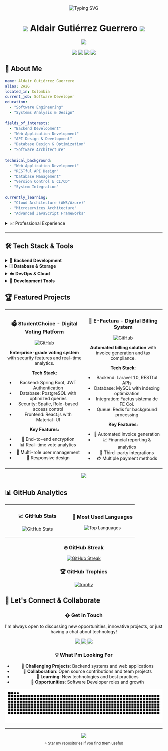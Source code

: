 <div align="center">
  <img src="https://readme-typing-svg.herokuapp.com?font=Fira+Code&size=32&duration=2800&pause=2000&color=A855F7&center=true&vCenter=true&width=940&lines=Software+Developer;Full-Stack+Engineer;Backend+Specialist;Web+Applications+Developer" alt="Typing SVG" />
</div>

<h1 align="center">
  <img src="https://media.giphy.com/media/hvRJCLFzcasrR4ia7z/giphy.gif" width="28">
  Aldair Gutiérrez Guerrero
  <img src="https://media.giphy.com/media/hvRJCLFzcasrR4ia7z/giphy.gif" width="28">
</h1>

<p align="center">
  <a href="https://github.com/DenverCoder1/readme-typing-svg">
    <img src="https://readme-typing-svg.herokuapp.com?font=Time+New+Roman&color=cyan&size=25&center=true&vCenter=true&width=600&height=100&lines=Crafting+scalable+software+solutions;Building+robust+enterprise+applications;Passionate+about+clean+architecture;Always+learning+new+technologies">
  </a>
</p>

<p align="center">
  <img src="https://komarev.com/ghpvc/?username=2A2G&color=blueviolet&style=flat-square&label=Profile+Views" />
  <img src="https://img.shields.io/github/followers/2A2G?style=flat-square&color=blueviolet&label=Followers" />
  <img src="https://img.shields.io/badge/Focus-Backend+Development-blueviolet?style=flat-square" />
  <img src="https://img.shields.io/badge/Lives-Colombia-success?style=flat-square" />
</p>

## 🚀 About Me

```yaml
name: Aldair Gutiérrez Guerrero
alias: 2A2G
located_in: Colombia
current_job: Software Developer
education:
  - "Software Engineering"
  - "Systems Analysis & Design"

fields_of_interests:
  - "Backend Development"
  - "Web Application Development"
  - "API Design & Development"
  - "Database Design & Optimization"
  - "Software Architecture"

technical_background:
  - "Web Application Development"
  - "RESTful API Design"
  - "Database Management"
  - "Version Control & CI/CD"
  - "System Integration"

currently_learning:
  - "Cloud Architecture (AWS/Azure)"
  - "Microservices Architecture"
  - "Advanced JavaScript Frameworks"
```

<details>
<summary>📈 Professional Experience</summary>
<br/>

- 🏢 **Backend Developer** - Building scalable web applications
- 🔧 **Full-Stack Engineer** - End-to-end application development
- 🎯 **Software Developer** - Creating efficient and maintainable solutions
- 📊 **Web Developer** - Designing user-friendly web applications

</details>

---

## 🛠️ Tech Stack & Tools

<details>
<summary>🔧 <strong>Backend Development</strong></summary>
<br/>

![Java](https://img.shields.io/badge/Java-ED8B00?style=for-the-badge&logo=java&logoColor=white)
![Spring Boot](https://img.shields.io/badge/Spring_Boot-6DB33F?style=for-the-badge&logo=spring&logoColor=white)
![PHP](https://img.shields.io/badge/PHP-777BB4?style=for-the-badge&logo=php&logoColor=white)
![Laravel](https://img.shields.io/badge/Laravel-FF2D20?style=for-the-badge&logo=laravel&logoColor=white)
![Node.js](https://img.shields.io/badge/Node.js-43853D?style=for-the-badge&logo=node.js&logoColor=white)
![Express.js](https://img.shields.io/badge/Express.js-404D59?style=for-the-badge)

</details>

<details>
<summary>🗄️ <strong>Database & Storage</strong></summary>
<br/>

![MySQL](https://img.shields.io/badge/MySQL-00000F?style=for-the-badge&logo=mysql&logoColor=white)
![PostgreSQL](https://img.shields.io/badge/PostgreSQL-316192?style=for-the-badge&logo=postgresql&logoColor=white)
![MongoDB](https://img.shields.io/badge/MongoDB-4EA94B?style=for-the-badge&logo=mongodb&logoColor=white)

</details>

<details>
<summary>☁️ <strong>DevOps & Cloud</strong></summary>
<br/>

![Docker](https://img.shields.io/badge/Docker-2496ED?style=for-the-badge&logo=docker&logoColor=white)
![AWS](https://img.shields.io/badge/AWS-232F3E?style=for-the-badge&logo=amazon-aws&logoColor=white)
![Linux](https://img.shields.io/badge/Linux-FCC624?style=for-the-badge&logo=linux&logoColor=black)
![Git](https://img.shields.io/badge/Git-F05032?style=for-the-badge&logo=git&logoColor=white)
![GitHub Actions](https://img.shields.io/badge/GitHub_Actions-2088FF?style=for-the-badge&logo=github-actions&logoColor=white)

</details>

<details>
<summary>🔧 <strong>Development Tools</strong></summary>
<br/>

![IntelliJ IDEA](https://img.shields.io/badge/IntelliJ_IDEA-000000?style=for-the-badge&logo=intellij-idea&logoColor=white)
![VS Code](https://img.shields.io/badge/VS_Code-007ACC?style=for-the-badge&logo=visual-studio-code&logoColor=white)
![Postman](https://img.shields.io/badge/Postman-FF6C37?style=for-the-badge&logo=postman&logoColor=white)
![Swagger](https://img.shields.io/badge/Swagger-85EA2D?style=for-the-badge&logo=swagger&logoColor=black)

</details>

## 🏆 Featured Projects

<div align="center">
<table>
<tr>
<td align="center" width="50%">

### 🗳️ StudentChoice - Digital Voting Platform

[![GitHub](https://img.shields.io/badge/GitHub-181717?style=for-the-badge&logo=github&logoColor=white)](https://github.com/2A2G/StudentChoice)

**Enterprise-grade voting system** with security features and real-time analytics.

**Tech Stack:**

- Backend: Spring Boot, JWT Authentication
- Database: PostgreSQL with optimized queries
- Security: Spatie, Role-based access control
- Frontend: React.js with Material-UI

**Key Features:**

- 🔐 End-to-end encryption
- 📊 Real-time vote analytics
- 🎯 Multi-role user management
- 📱 Responsive design

</td>
<td align="center" width="50%">

### 📜 E-Factura - Digital Billing System

[![GitHub](https://img.shields.io/badge/GitHub-181717?style=for-the-badge&logo=github&logoColor=white)](https://github.com/2A2G/E-Factura)

**Automated billing solution** with invoice generation and tax compliance.

**Tech Stack:**

- Backend: Laravel 10, RESTful APIs
- Database: MySQL with indexing optimization
- Integration: Factus sistema de FE Col.
- Queue: Redis for background processing

**Key Features:**

- 💼 Automated invoice generation
- 📈 Financial reporting & analytics
- 🔄 Third-party integrations
- 💳 Multiple payment methods

</td>
</tr>
</table>
</div>

<div align="center">
  <a href="https://github.com/2A2G?tab=repositories">
    <img src="https://img.shields.io/badge/View_All_Projects-2ea44f?style=for-the-badge&logo=github&logoColor=white" />
  </a>
</div>

## 📊 GitHub Analytics

<div align="center">
<table>
<tr>
<td align="center" width="50%">

### 📈 GitHub Stats

![GitHub Stats](https://github-readme-stats.vercel.app/api?username=2A2G&show_icons=true&theme=tokyonight&hide_border=true&count_private=true)

</td>
<td align="center" width="50%">

### 🎯 Most Used Languages

![Top Languages](https://github-readme-stats.vercel.app/api/top-langs/?username=2A2G&layout=compact&theme=tokyonight&hide_border=true&langs_count=8)

</td>
</tr>
</table>
</div>

<div align="center">
  
### 🔥 GitHub Streak
[![GitHub Streak](https://github-readme-streak-stats.herokuapp.com/?user=2A2G&theme=tokyonight&hide_border=true)](https://git.io/streak-stats)

### 🏆 GitHub Trophies

[![trophy](https://github-profile-trophy.vercel.app/?username=2A2G&theme=tokyonight&no-frame=true&no-bg=true&margin-w=4)](https://github.com/ryo-ma/github-profile-trophy)

</div>

## 🤝 Let's Connect & Collaborate

<div align="center">
  
### � Get in Touch
I'm always open to discussing new opportunities, innovative projects, or just having a chat about technology!

<p align="center">
  <a href="https://www.linkedin.com/in/aldair-gutierrez-guerrero" target="_blank">
    <img src="https://img.shields.io/badge/LinkedIn-0077B5?style=for-the-badge&logo=linkedin&logoColor=white&labelColor=0077B5" />
  </a>
  <a href="mailto:aldairgguer@gmail.com">
    <img src="https://img.shields.io/badge/Email-D14836?style=for-the-badge&logo=gmail&logoColor=white&labelColor=D14836" />
  </a>
  <a href="https://github.com/2A2G" target="_blank">
    <img src="https://img.shields.io/badge/GitHub-181717?style=for-the-badge&logo=github&logoColor=white&labelColor=181717" />
  </a>
</p>

### 💡 What I'm Looking For

- 🚀 **Challenging Projects**: Backend systems and web applications
- 🤝 **Collaboration**: Open source contributions and team projects
- 🌱 **Learning**: New technologies and best practices
- 💼 **Opportunities**: Software Developer roles and growth

<img src="https://raw.githubusercontent.com/2A2G/2A2G/output/github-contribution-grid-snake.svg" />

</div>

---

<div align="center">
  <img src="https://readme-typing-svg.herokuapp.com?font=Fira+Code&size=18&duration=3000&pause=1000&color=A855F7&center=true&vCenter=true&width=600&lines=Thanks+for+visiting+my+profile!;Let's+build+something+amazing+together!;Feel+free+to+explore+my+repositories!" />
</div>

<div align="center">
  <sub>⭐ Star my repositories if you find them useful!</sub>
</div>

